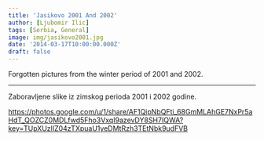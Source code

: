 ```yaml
---
title: 'Jasikovo 2001 And 2002'
author: [Ljubomir Ilic]
tags: [Serbia, General]
image: img/jasikovo2001.jpg
date: '2014-03-17T10:00:00.000Z'
draft: false
---
```


Forgotten pictures from the winter period of 2001 and 2002.

------

Zaboravljene slike iz zimskog perioda 2001 i 2002 godine.

https://photos.google.com/u/1/share/AF1QipNbQFti_68GmMLAhGE7NxPr5aHdT_QOZCZ0MDLfwd5Fho3VxqI9azevDY8SH7IQWA?key=TUpXUzlIZ04zTXpuaU1yeDMtRzh3TEtNbk9udFVB
